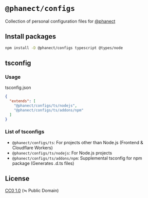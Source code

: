 # `@phanect/configs`

Collection of personal configuration files for [@phanect](https://github.com/phanect)

## Install packages

```sh
npm install -D @phanect/configs typescript @types/node
```

## tsconfig

### Usage

tsconfig.json

```json
{
  "extends": [
    "@phanect/configs/ts/nodejs",
    "@phanect/configs/ts/addons/npm"
  ]
}
```

### List of tsconfigs

- `@phanect/configs/ts`: For projects other than Node.js (Frontend & Cloudflare Workers)
- `@phanect/configs/ts/nodejs`: For Node.js projects
- `@phanect/configs/ts/addons/npm`: Supplemental tsconfig for npm package (Generates .d.ts files)

## License

[CC0 1.0](./LICENSE.txt) (≒ Public Domain)
